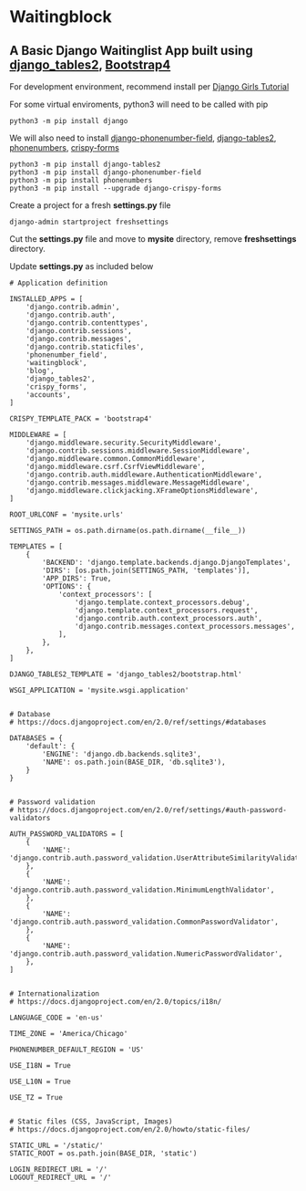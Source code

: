 # Waitingblock
## A Basic Django Waitinglist App built using [django_tables2](https://github.com/jieter/django-tables2), [Bootstrap4](https://getbootstrap.com/)

For development environment, recommend install per [Django Girls Tutorial](https://tutorial.djangogirls.org/en/django_installation/)

For some virtual enviroments, python3 will need to be called with pip
```
python3 -m pip install django
```
We will also need to install [django-phonenumber-field](https://github.com/stefanfoulis/django-phonenumber-field), [django-tables2](https://github.com/jieter/django-tables2), [phonenumbers](https://github.com/daviddrysdale/python-phonenumbers), [crispy-forms](https://github.com/django-crispy-forms/django-crispy-forms)
```
python3 -m pip install django-tables2
python3 -m pip install django-phonenumber-field
python3 -m pip install phonenumbers
python3 -m pip install --upgrade django-crispy-forms
```
Create a project for a fresh **settings.py** file
```
django-admin startproject freshsettings
```
Cut the **settings.py** file and move to **mysite** directory, remove **freshsettings** directory.

Update **settings.py** as included below
```
# Application definition

INSTALLED_APPS = [
    'django.contrib.admin',
    'django.contrib.auth',
    'django.contrib.contenttypes',
    'django.contrib.sessions',
    'django.contrib.messages',
    'django.contrib.staticfiles',
    'phonenumber_field',
    'waitingblock',
    'blog',
    'django_tables2',
    'crispy_forms',
    'accounts',
]

CRISPY_TEMPLATE_PACK = 'bootstrap4'

MIDDLEWARE = [
    'django.middleware.security.SecurityMiddleware',
    'django.contrib.sessions.middleware.SessionMiddleware',
    'django.middleware.common.CommonMiddleware',
    'django.middleware.csrf.CsrfViewMiddleware',
    'django.contrib.auth.middleware.AuthenticationMiddleware',
    'django.contrib.messages.middleware.MessageMiddleware',
    'django.middleware.clickjacking.XFrameOptionsMiddleware',
]

ROOT_URLCONF = 'mysite.urls'

SETTINGS_PATH = os.path.dirname(os.path.dirname(__file__))

TEMPLATES = [
    {
        'BACKEND': 'django.template.backends.django.DjangoTemplates',
        'DIRS': [os.path.join(SETTINGS_PATH, 'templates')],
        'APP_DIRS': True,
        'OPTIONS': {
            'context_processors': [
                'django.template.context_processors.debug',
                'django.template.context_processors.request',
                'django.contrib.auth.context_processors.auth',
                'django.contrib.messages.context_processors.messages',
            ],
        },
    },
]

DJANGO_TABLES2_TEMPLATE = 'django_tables2/bootstrap.html'

WSGI_APPLICATION = 'mysite.wsgi.application'


# Database
# https://docs.djangoproject.com/en/2.0/ref/settings/#databases

DATABASES = {
    'default': {
        'ENGINE': 'django.db.backends.sqlite3',
        'NAME': os.path.join(BASE_DIR, 'db.sqlite3'),
    }
}


# Password validation
# https://docs.djangoproject.com/en/2.0/ref/settings/#auth-password-validators

AUTH_PASSWORD_VALIDATORS = [
    {
        'NAME': 'django.contrib.auth.password_validation.UserAttributeSimilarityValidator',
    },
    {
        'NAME': 'django.contrib.auth.password_validation.MinimumLengthValidator',
    },
    {
        'NAME': 'django.contrib.auth.password_validation.CommonPasswordValidator',
    },
    {
        'NAME': 'django.contrib.auth.password_validation.NumericPasswordValidator',
    },
]


# Internationalization
# https://docs.djangoproject.com/en/2.0/topics/i18n/

LANGUAGE_CODE = 'en-us'

TIME_ZONE = 'America/Chicago'

PHONENUMBER_DEFAULT_REGION = 'US'

USE_I18N = True

USE_L10N = True

USE_TZ = True


# Static files (CSS, JavaScript, Images)
# https://docs.djangoproject.com/en/2.0/howto/static-files/

STATIC_URL = '/static/'
STATIC_ROOT = os.path.join(BASE_DIR, 'static')

LOGIN_REDIRECT_URL = '/'
LOGOUT_REDIRECT_URL = '/'

```

